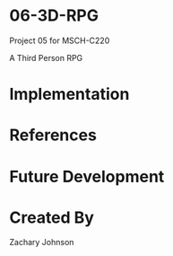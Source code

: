 # 06-3D-RPG
Project 05 for MSCH-C220

A Third Person RPG

# Implementation

# References

# Future Development

# Created By
Zachary Johnson
